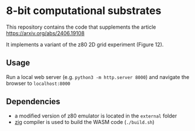 # 8-bit computational substrates

This repository contains the code that supplements the article https://arxiv.org/abs/2406.19108

It implements a variant of the z80 2D grid experiment (Figure 12).

## Usage
Run a local web server (e.g. `python3 -m http.server 8000`) and navigate the browser to `localhost:8000`

## Dependencies
* a modified version of z80 emulator is located in the `external` folder
* [zig](https://ziglang.org/) compiler is used to build the WASM code (`./build.sh`)
